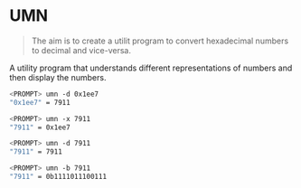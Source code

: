 # UMN

> The aim is to create a utilit program to convert hexadecimal numbers to decimal and vice-versa.

A utility program that understands different representations of numbers and then display the numbers.

```sh
<PROMPT> umn -d 0x1ee7
"0x1ee7" = 7911

<PROMPT> umn -x 7911
"7911" = 0x1ee7 

<PROMPT> umn -d 7911
"7911" = 7911 

<PROMPT> umn -b 7911
"7911" = 0b1111011100111
```

